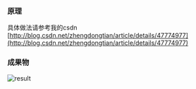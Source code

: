 ### **原理**

具体做法请参考我的csdn
[http://blog.csdn.net/zhengdongtian/article/details/47774977](http://blog.csdn.net/zhengdongtian/article/details/47774977)

### **成果物**

![result](https://github.com/skypanda100/Sphere/blob/master/wiki/result.gif)
